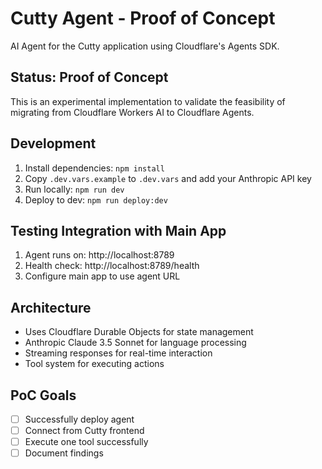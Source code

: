 # Cutty Agent - Proof of Concept

AI Agent for the Cutty application using Cloudflare's Agents SDK.

## Status: Proof of Concept

This is an experimental implementation to validate the feasibility of migrating from Cloudflare Workers AI to Cloudflare Agents.

## Development

1. Install dependencies: `npm install`
2. Copy `.dev.vars.example` to `.dev.vars` and add your Anthropic API key
3. Run locally: `npm run dev`
4. Deploy to dev: `npm run deploy:dev`

## Testing Integration with Main App

1. Agent runs on: http://localhost:8789
2. Health check: http://localhost:8789/health
3. Configure main app to use agent URL

## Architecture

- Uses Cloudflare Durable Objects for state management
- Anthropic Claude 3.5 Sonnet for language processing
- Streaming responses for real-time interaction
- Tool system for executing actions

## PoC Goals

- [ ] Successfully deploy agent
- [ ] Connect from Cutty frontend
- [ ] Execute one tool successfully
- [ ] Document findings
